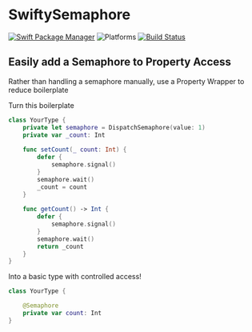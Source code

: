 # SwiftySemaphore

[![Swift Package Manager](https://img.shields.io/badge/swift%20package%20manager-compatible-brightgreen.svg)](https://github.com/apple/swift-package-manager)
![Platforms](https://img.shields.io/static/v1?label=Platforms&message=iOS%20|%20macOS%20|%20tvOS%20|%20watchOS%20|%20Linux&color=brightgreen)
[![Build Status](https://travis-ci.org/GottaGetSwifty/SwiftySemaphore.svg?branch=master)](https://travis-ci.org/GottaGetSwifty/SwiftySemaphore)

## Easily add a Semaphore to Property Access

Rather than handling a semaphore manually, use a Property Wrapper to reduce boilerplate 

Turn this boilerplate

```swift
class YourType {
    private let semaphore = DispatchSemaphore(value: 1)
    private var _count: Int
    
    func setCount(_ count: Int) {
        defer {
            semaphore.signal()
        }
        semaphore.wait()
        _count = count
    }
    
    func getCount() -> Int {
        defer {
            semaphore.signal()
        }
        semaphore.wait()
        return _count
    }
}
```
Into a basic type with controlled access!

```swift
class YourType {

    @Semaphore
    private var count: Int
}
```
